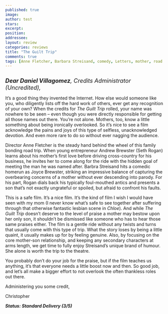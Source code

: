 ```yaml
---
published: true
image:
author: test 
stars: 
excerpt: 
position: 
addressee: 
layout: review
categories: reviews
title: "The Guilt Trip"
comments: true
tags: [Anne Fletcher, Barbara Streisand, comedy, Letters, mother, road trip, Seth Rogan, son, The Guilt Trip]
---
```

<div><p><span class="full-image-block ssNonEditable"><span><a href="/letters/2012/12/20/the-guilt-trip.html"><img src="http://static.squarespace.com/static/5005f6bcc4aa41161b33e89e/5329cf1fe4b07c068ebf74de/5329cf1fe4b07c068ebf7770/1356021599917/The%20Guilt%20Trip.jpg" alt="" /></a></span></span></p><p><em><span style="font-size:130%;"><strong>Dear Daniel Villagomez</strong>, Credits Administrator (Uncredited),</span></em></p><p>It&rsquo;s a good thing they invented the Internet. How else would someone like you, who diligently lists off the hard work of others, ever get any recognition of your own? When the credits for <em>The Guilt Trip</em> rolled, your name was nowhere to be seen &ndash; even though you were directly responsible for getting all those names out there. You&rsquo;re not alone. Mothers, too, know a little something about being ironically overlooked. So it&rsquo;s nice to see a film acknowledge the pains and joys of this type of selfless, unacknowledged devotion. And even more rare to do so without ever nagging the audience.</p><p>Director Anne Fletcher is the steady hand behind the wheel of this family bonding road trip. When young entrepreneur Andrew Brewster (Seth Rogan) learns about his mother&rsquo;s first love before driving cross-country for his business, he invites her to come along for the ride with the hidden goal of meeting the man he was named after. Barbra Streisand hits a comedic homerun as Joyce Brewster, striking an impressive balance of capturing the overbearing concerns of a mother without ever descending into parody. For his part, Rogan dials back his typically foul-mouthed antics and presents a son that&rsquo;s not exactly ungrateful or spoiled, but afraid to confront his faults.</p><p>This is a safe film. It&rsquo;s a nice film. It&rsquo;s the kind of film I wish I would have seen with my mom (I never know what&rsquo;s safe to see together after suffering through that otherwise fantastic lesbian scene in <em>Chloe</em>). And while <em>The Guilt Trip</em> doesn&rsquo;t deserve to the level of praise a mother may bestow upon her only son, it shouldn&rsquo;t be dismissed like someone who has to hear those same praises either. The film is a gentle ride without any twists and turns that usually come with this type of trip. What the story loses by being a little quaint, it usually makes up for by feeling genuine. Also, by focusing on the core mother-son relationship, and keeping any secondary characters at arms length, we get time to fully enjoy Streisand&rsquo;s unique brand of humour. She alone is worth the trip to the theatre.</p><p>You probably don&rsquo;t do your job for the praise, but if the film teaches us anything, it&rsquo;s that everyone needs a little boost now and then. So good job, and let&rsquo;s all make a bigger effort to not overlook the often thankless roles out there.</p><p>Administering you some credit,</p><p>Christopher</p><p><strong><em>Status: Standard Delivery (3/5)</em></strong></p></div>

